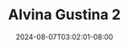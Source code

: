 --- 
title: "Alvina Gustina 2"
description: "video   Alvina Gustina 2 doodstream full vidio terbaru"
date: 2024-08-07T03:02:01-08:00
file_code: "zv4am647b9pr"
draft: false
cover: "h44d9px1u2z97zij.jpg"
tags: ["Alvina", "Gustina", "bokep-indo", "bokep-viral", "bokep-ig"]
length: 208
fld_id: "1483127"
foldername: "Alvina Agustina id telegram"
categories: ["Alvina Agustina id telegram"]
views: 0
---